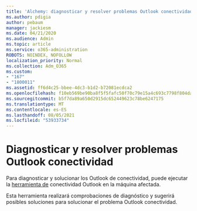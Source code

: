 ```yaml
---
title: 'Alchemy: diagnosticar y resolver problemas Outlook conectividad'
ms.author: pdigia
author: pebaum
manager: jackiesm
ms.date: 04/21/2020
ms.audience: Admin
ms.topic: article
ms.service: o365-administration
ROBOTS: NOINDEX, NOFOLLOW
localization_priority: Normal
ms.collection: Adm_O365
ms.custom:
- "167"
- "1800011"
ms.assetid: ff6d4c25-bbee-4dc3-b1d2-b72081ecdca2
ms.openlocfilehash: f10eb569be90ba8f5f5fafc50f70c79e15a4c693c7798f804da4206846eccecc
ms.sourcegitcommit: b5f7da89a650d2915dc652449623c78be6247175
ms.translationtype: MT
ms.contentlocale: es-ES
ms.lasthandoff: 08/05/2021
ms.locfileid: "53933734"
---
```

# <a name="diagnose-and-resolve-outlook-connectivity-issues"></a>Diagnosticar y resolver problemas Outlook conectividad

Para diagnosticar y solucionar los Outlook de conectividad, puede ejecutar la [herramienta de](https://aka.ms/SaRA-OutlookDisconnect-Alchemy) conectividad Outlook en la máquina afectada.
  
Esta herramienta realizará comprobaciones de diagnóstico y sugerirá posibles soluciones para solucionar el problema Outlook conectividad.
  